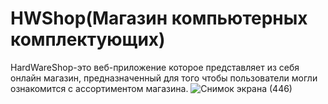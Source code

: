 # HWShop(Магазин компьютерных комплектующих)
HardWareShop-это веб-приложение которое представляет из себя онлайн магазин, предназначенный для того чтобы пользователи могли ознакомится с ассортиментом магазина.
![Снимок экрана (446)](https://user-images.githubusercontent.com/55952268/153468078-d1dd0c58-f2dc-4d57-bd87-90b1d6273e9c.png)

